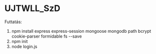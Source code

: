 # UJTWLL_SzD

Futtatás:
1. npm install express express-session mongoose mongodb path bcrypt cookie-parser formidable fs --save
2. npm init
3. node login.js
